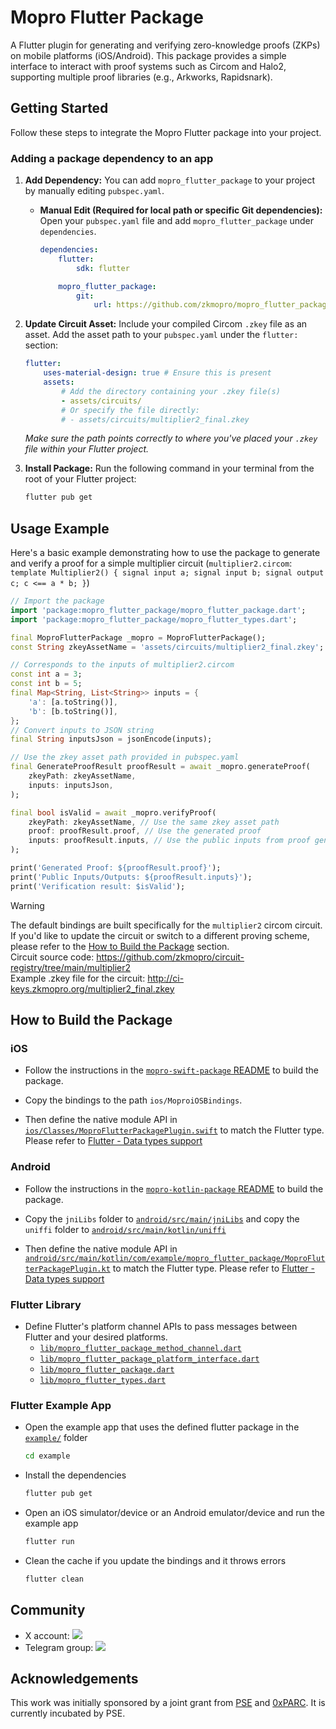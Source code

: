 # Mopro Flutter Package

A Flutter plugin for generating and verifying zero-knowledge proofs (ZKPs) on mobile platforms (iOS/Android). This package provides a simple interface to interact with proof systems such as Circom and Halo2, supporting multiple proof libraries (e.g., Arkworks, Rapidsnark).

## Getting Started

Follow these steps to integrate the Mopro Flutter package into your project.

### Adding a package dependency to an app

1.  **Add Dependency:** You can add `mopro_flutter_package` to your project by manually editing `pubspec.yaml`.

    -   **Manual Edit (Required for local path or specific Git dependencies):**
        Open your `pubspec.yaml` file and add `mopro_flutter_package` under `dependencies`.

        ```yaml
        dependencies:
            flutter:
                sdk: flutter

            mopro_flutter_package:
                git:
                    url: https://github.com/zkmopro/mopro_flutter_package
        ```

2.  **Update Circuit Asset:** Include your compiled Circom `.zkey` file as an asset. Add the asset path to your `pubspec.yaml` under the `flutter:` section:

    ```yaml
    flutter:
        uses-material-design: true # Ensure this is present
        assets:
            # Add the directory containing your .zkey file(s)
            - assets/circuits/
            # Or specify the file directly:
            # - assets/circuits/multiplier2_final.zkey
    ```

    _Make sure the path points correctly to where you've placed your `.zkey` file within your Flutter project._

3.  **Install Package:** Run the following command in your terminal from the root of your Flutter project:

    ```bash
    flutter pub get
    ```

## Usage Example

Here's a basic example demonstrating how to use the package to generate and verify a proof for a simple multiplier circuit (`multiplier2.circom`: `template Multiplier2() { signal input a; signal input b; signal output c; c <== a * b; }`)

```dart
// Import the package
import 'package:mopro_flutter_package/mopro_flutter_package.dart';
import 'package:mopro_flutter_package/mopro_flutter_types.dart';

final MoproFlutterPackage _mopro = MoproFlutterPackage();
const String zkeyAssetName = 'assets/circuits/multiplier2_final.zkey';

// Corresponds to the inputs of multiplier2.circom
const int a = 3;
const int b = 5;
final Map<String, List<String>> inputs = {
    'a': [a.toString()],
    'b': [b.toString()],
};
// Convert inputs to JSON string
final String inputsJson = jsonEncode(inputs);

// Use the zkey asset path provided in pubspec.yaml
final GenerateProofResult proofResult = await _mopro.generateProof(
    zkeyPath: zkeyAssetName,
    inputs: inputsJson,
);

final bool isValid = await _mopro.verifyProof(
    zkeyPath: zkeyAssetName, // Use the same zkey asset path
    proof: proofResult.proof, // Use the generated proof
    inputs: proofResult.inputs, // Use the public inputs from proof generation
);

print('Generated Proof: ${proofResult.proof}');
print('Public Inputs/Outputs: ${proofResult.inputs}');
print('Verification result: $isValid');
```

> [!WARNING]  
> The default bindings are built specifically for the `multiplier2` circom circuit. If you'd like to update the circuit or switch to a different proving scheme, please refer to the [How to Build the Package](#how-to-build-the-package) section.<br/>
> Circuit source code: https://github.com/zkmopro/circuit-registry/tree/main/multiplier2<br/>
> Example .zkey file for the circuit: http://ci-keys.zkmopro.org/multiplier2_final.zkey<br/>

## How to Build the Package

### iOS

-   Follow the instructions in the [`mopro-swift-package` README](https://github.com/zkmopro/mopro-swift-package?tab=readme-ov-file#how-to-build-the-package) to build the package.

-   Copy the bindings to the path `ios/MoproiOSBindings`.

-   Then define the native module API in [`ios/Classes/MoproFlutterPackagePlugin.swift`](ios/Classes/MoproFlutterPackagePlugin.swift) to match the Flutter type. Please refer to [Flutter - Data types support](https://docs.flutter.dev/platform-integration/platform-channels#codec)

### Android

-   Follow the instructions in the [`mopro-kotlin-package` README](https://github.com/zkmopro/mopro-kotlin-package?tab=readme-ov-file#how-to-build-the-package) to build the package.

-   Copy the `jniLibs` folder to [`android/src/main/jniLibs`](android/src/main/jniLibs)
    and copy the `uniffi` folder to [`android/src/main/kotlin/uniffi`](android/src/main/kotlin/uniffi)

-   Then define the native module API in [`android/src/main/kotlin/com/example/mopro_flutter_package/MoproFlutterPackagePlugin.kt`](android/src/main/kotlin/com/example/mopro_flutter_package/MoproFlutterPackagePlugin.kt) to match the Flutter type. Please refer to [Flutter - Data types support](https://docs.flutter.dev/platform-integration/platform-channels#codec)

### Flutter Library

-   Define Flutter's platform channel APIs to pass messages between Flutter and your desired platforms.
    -   [`lib/mopro_flutter_package_method_channel.dart`](lib/mopro_flutter_package_method_channel.dart)
    -   [`lib/mopro_flutter_package_platform_interface.dart`](lib/mopro_flutter_package_platform_interface.dart)
    -   [`lib/mopro_flutter_package.dart`](lib/mopro_flutter_package.dart)
    -   [`lib/mopro_flutter_types.dart`](lib/mopro_flutter_types.dart)

### Flutter Example App

-   Open the example app that uses the defined flutter package in the [`example/`](example) folder
    ```sh
    cd example
    ```
-   Install the dependencies
    ```sh
    flutter pub get
    ```
-   Open an iOS simulator/device or an Android emulator/device and run the example app
    ```sh
    flutter run
    ```
-   Clean the cache if you update the bindings and it throws errors
    ```sh
    flutter clean
    ```

## Community

-   X account: <a href="https://twitter.com/zkmopro"><img src="https://img.shields.io/twitter/follow/zkmopro?style=flat-square&logo=x&label=zkmopro"></a>
-   Telegram group: <a href="https://t.me/zkmopro"><img src="https://img.shields.io/badge/telegram-@zkmopro-blue.svg?style=flat-square&logo=telegram"></a>

## Acknowledgements

This work was initially sponsored by a joint grant from [PSE](https://pse.dev/) and [0xPARC](https://0xparc.org/). It is currently incubated by PSE.

